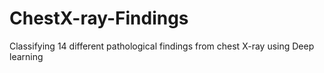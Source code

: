 # ChestX-ray-Findings
Classifying 14 different pathological findings from chest X-ray using Deep learning
